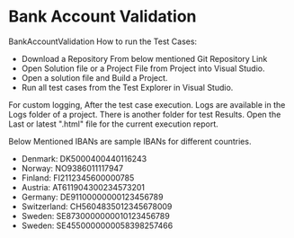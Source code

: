 # Bank Account Validation
BankAccountValidation
How to run the Test Cases:
- Download a Repository From below mentioned Git Repository Link
- Open Solution file or a Project File from Project into Visual Studio. 
- Open a solution file and Build a Project.
- Run all test cases from the Test Explorer in Visual Studio.

For custom logging, After the test case execution. Logs are available in the Logs folder of a project. 
There is another folder for test Results. Open the Last or latest ".html" file for the current execution report. 

Below Mentioned IBANs are sample IBANs for different countries.  
- Denmark:      	DK5000400440116243
- Norway:	        NO9386011117947
- Finland:	      FI2112345600000785
- Austria:      	AT611904300234573201
- Germany:	      DE91100000000123456789
- Switzerland:  	CH5604835012345678009
- Sweden:	        SE8730000000010123456789
- Sweden:	        SE4550000000058398257466
